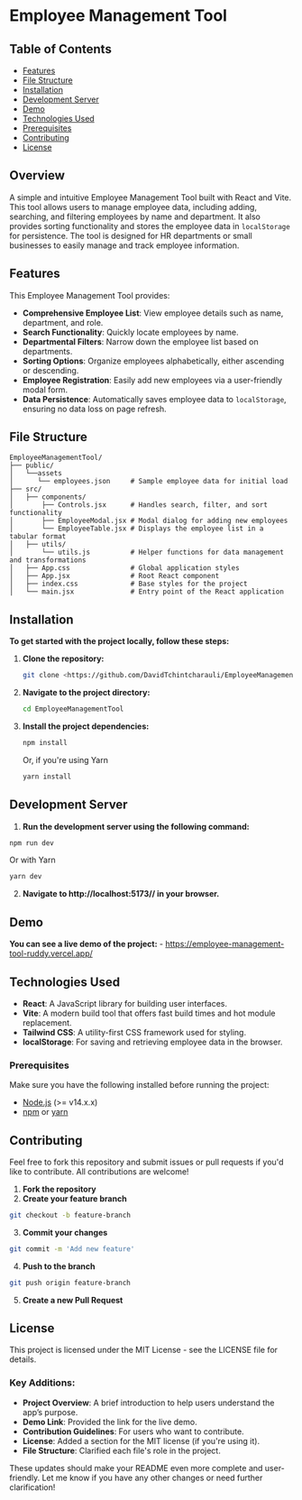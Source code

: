 # Employee Management Tool
## Table of Contents
- [Features](#features)
- [File Structure](#file-structure)
- [Installation](#installation)
- [Development Server](#development-server)
- [Demo](#demo)
- [Technologies Used](#technologies-used)
- [Prerequisites](#prerequisites)
- [Contributing](#contributing)
- [License](#license)

## Overview
A simple and intuitive Employee Management Tool built with React and Vite. This tool allows users to manage employee data, including adding, searching, and filtering employees by name and department. It also provides sorting functionality and stores the employee data in `localStorage` for persistence. The tool is designed for HR departments or small businesses to easily manage and track employee information.

## Features
This Employee Management Tool provides:
- **Comprehensive Employee List**: View employee details such as name, department, and role.
- **Search Functionality**: Quickly locate employees by name.
- **Departmental Filters**: Narrow down the employee list based on departments.
- **Sorting Options**: Organize employees alphabetically, either ascending or descending.
- **Employee Registration**: Easily add new employees via a user-friendly modal form.
- **Data Persistence**: Automatically saves employee data to `localStorage`, ensuring no data loss on page refresh.


## File Structure

  ```plaintext
EmployeeManagementTool/
├── public/
│   └──assets
│      └── employees.json     # Sample employee data for initial load
├── src/
│   ├── components/
│       ├── Controls.jsx      # Handles search, filter, and sort functionality
│       ├── EmployeeModal.jsx # Modal dialog for adding new employees
│       └── EmployeeTable.jsx # Displays the employee list in a tabular format
│   ├── utils/
│       └── utils.js          # Helper functions for data management and transformations
│   ├── App.css               # Global application styles
│   ├── App.jsx               # Root React component
│   ├── index.css             # Base styles for the project
│   └── main.jsx              # Entry point of the React application
```
## Installation

**To get started with the project locally, follow these steps:**

1. **Clone the repository:**

    ```bash 
    git clone <https://github.com/DavidTchintcharauli/EmployeeManagementTool.git>
    ```

2. **Navigate to the project directory:**

    ```bash
    cd EmployeeManagementTool
    ```

3. **Install the project dependencies:**
   ```bash
   npm install
   ```
   Or, if you're using Yarn 
   ```bash
   yarn install
   ```

## Development Server
  1. **Run the development server using the following command:**
  
  ```bash
  npm run dev
  ```
  Or with Yarn
  ```bash
  yarn dev
  ```
  2. **Navigate to http://localhost:5173// in your browser.**

## Demo
  **You can see a live demo of the project:** 
    - <https://employee-management-tool-ruddy.vercel.app/>

## Technologies Used
- **React**: A JavaScript library for building user interfaces.
- **Vite**: A modern build tool that offers fast build times and hot module replacement.
- **Tailwind CSS**: A utility-first CSS framework used for styling.
- **localStorage**: For saving and retrieving employee data in the browser.

### Prerequisites

Make sure you have the following installed before running the project:
- [Node.js](https://nodejs.org/) (>= v14.x.x)
- [npm](https://www.npmjs.com/) or [yarn](https://yarnpkg.com/)

## Contributing
 Feel free to fork this repository and submit issues or pull requests if you'd like to contribute. All contributions are welcome! 
  1. **Fork the repository**
  2. **Create your feature branch**
  
  ```bash
  git checkout -b feature-branch
  ```
  3. **Commit your changes**
     
  ```bash
  git commit -m 'Add new feature'
  ```
  4. **Push to the branch**
     
  ```bash
  git push origin feature-branch
  ```
  5. **Create a new Pull Request**

## License

This project is licensed under the MIT License - see the LICENSE file for details.

### Key Additions:
- **Project Overview**: A brief introduction to help users understand the app’s purpose.
- **Demo Link**: Provided the link for the live demo.
- **Contribution Guidelines**: For users who want to contribute.
- **License**: Added a section for the MIT license (if you're using it).
- **File Structure**: Clarified each file's role in the project.

These updates should make your README even more complete and user-friendly. Let me know if you have any other changes or need further clarification!

